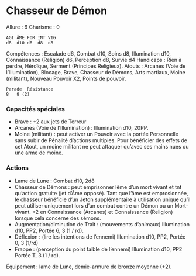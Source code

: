 # Chasseur de Démon

Allure : 6
Charisme : 0

	AGI	ÂME	FOR	INT	VIG
	d8	d10	d8	d8	d8

Compétences : Escalade d6, Combat d10, Soins d8, Illumination d10, Connaissance (Religion) d6, Perception d8, Survie d4
Handicaps : Rien à perdre, Héroïque, Serment (Principes Religieux).
Atouts : Arcanes (Voie de l’Illumination), Blocage, Brave, Chasseur de Démons, Arts martiaux, Moine (militant), Nouveau Pouvoir X2, Points de pouvoir.

	Parade	Résistance
	8	8 (2)

### Capacités spéciales
- Brave : +2 aux jets de Terreur
- Arcanes (Voie de l’Illumination) : Illumination d10, 20PP.
- Moine (militant) : peut activer un Pouvoir avec la portée Personnelle sans subir de Pénalité d’actions multiples. Pour bénéficier des effets de cet Atout, un moine militant ne peut attaquer qu’avec ses mains nues ou une arme de moine.

### Actions
- Lame de Lune : Combat d10, 2d8
- Chasseur de Démons : peut emprisonner lême d’un mort vivant et tnt qu’action gratuite (jet d’Âme opposé). Tant que l’âme est emprosionnée, le chasseur bénéficie d’un Jeton supplémentaire à utilisation unique qu’il peut utiliser uniquement lors d’un combat contre un Démon ou un Mort-vivant. +2 en Connaissance (Arcanes) et Connaissance (Religion) lorsque cela concerne des sémons.
- Augmentation/diminution de Trait : (mouvements d’animaux) Illumination d10, PP2, Portée 6, 3 (1 / rd).
- Déflexion : (lire les intentions de l’ennemi) Illumination d10, PP2, Portée 0, 3 (1/rd)
- Frappe : (perception du point faible de l’ennemi) Illumination d10, PP2 Portée T, 3 (1 / rd).

Équipement : lame de Lune, demie-armure de bronze moyenne (+2).
